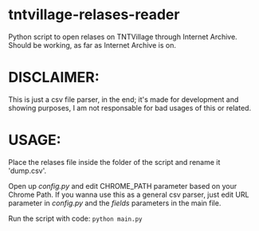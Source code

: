 # tntvillage-relases-reader
Python script to open relases on TNTVillage through Internet Archive. Should be working, as far as Internet Archive is on.

# DISCLAIMER:
This is just a csv file parser, in the end; it's made for development and showing purposes, I am not responsable for bad usages of this or related.

# USAGE:
Place the relases file inside the folder of the script and rename it 'dump.csv'.

Open up *config.py* and edit CHROME_PATH parameter based on your Chrome Path.
If you wanna use this as a general csv parser, just edit URL parameter in *config.py* and the *fields* parameters in the main file.

Run the script with code:
`python main.py`
